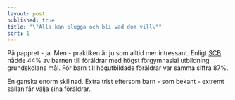 ```yaml
---
layout: post
published: true
title: "\"Alla kan plugga och bli vad dom vill\""
sort: 1
---
```








På pappret - ja. Men - praktiken är ju som alltid mer intressant. Enligt [SCB](http://www.scb.se/sv_/Hitta-statistik/Artiklar/Barn-till-lagutbildade-hamnar-efter-i-skolan/) nådde 44% av barnen till föräldrar med högst förgymnasial utbildning grundskolans mål. För barn till högutbildade föräldrar var samma siffra 87%. 

En ganska enorm skillnad. Extra trist eftersom barn - som bekant - extremt sällan får välja sina föräldrar.

